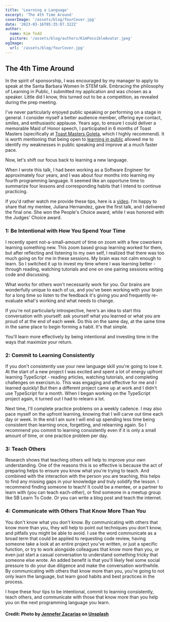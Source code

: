 ```yaml
---
title: 'Learning a Language'
excerpt: 'The 4th Time Around'
coverImage: '/assets/blog/fourCover.jpg'
date: '2023-03-16T05:35:07.322Z'
author:
  name: Kim Todd
  picture: '/assets/blog/authors/KimPossibleAvatar.jpeg'
ogImage:
  url: '/assets/blog/fourCover.jpg'
---
```


## The 4th Time Around

In the spirit of sponsorship, I was encouraged by my manager to apply to speak at the Santa Barbara Women In STEM talk. Embracing the philosophy of Learning in Public, I submitted my application and was chosen as a speaker. Little did I know, this turned out to be a competition, as revealed during the prep meeting.

I've never particularly enjoyed public speaking or performing on a stage in general. I consider myself a better audience member, offering eye contact, smiles, and enthusiastic applause. Years ago, to ensure I could deliver a memorable Maid of Honor speech, I participated in 6 months of Toast Masters (specifically at [Toast Masters Goleta](https://www.toastmasters.org/Find-a-Club/00000878-goleta-valley-toastmasters), which I highly recommend). It is worth mentioning that being open to [learning in public](./learnInPublic) allowed me to identify my weaknesses in public speaking and improve at a much faster pace.

Now, let's shift our focus back to learning a new language.

When I wrote this talk, I had been working as a Software Engineer for approximately four years, and I was about four months into learning my fourth programming language. It seemed like an opportune time to summarize four lessons and corresponding habits that I intend to continue practicing.

If you'd rather watch me provide these tips, here is a [video](https://www.youtube.com/watch?v=O18A6fNkhWI&t=2745s). I'm happy to share that my mentee, Juliana Hernandez, gave the first talk, and I delivered the final one. She won the People's Choice award, while I was honored with the Judges' Choice award.

### 1: Be Intentional with How You Spend Your Time

I recently spent not-a-small-amount of time on zoom with a few coworkers learning something new. This zoom based group learning worked for them, but after reflecting and listening to my own self, I realized that there was too much going on for me in these sessions. My brain was not calm enough to learn. So I switched it up to invest my time where I was learning better - through reading, watching tutorials and one on one pairing sessions writing code and discussing.

What works for others won't necessarily work for you. Our brains are wonderfully unique to each of us, and you've been working with your brain for a long time so listen to the feedback it's giving you and frequently re-evaluate what's working and what needs to change.

If you're not particularly introspective, here's an idea to start this conversation with yourself: ask yourself what you learned or what you are proud of at the end of each week. Do this on the same day, at the same time in the same place to begin forming a habit. It's that simple.

You'll learn more effectively by being intentional and investing time in the ways that maximize your return.

### 2: Commit to Learning Consistently

If you don't consistently use your new language skill you're going to lose it. At the start of a new project I was excited and spent a lot of energy upfront learning TypeScript - reading articles, watching tutorials, and completing challenges on exercism.io. This was engaging and effective for me and I learned quickly! But then a different project came up at work and I didn't use TypeScript for a month. When I began working on the TypeScript project again, it turned out I had to relearn a lot.

Next time, I'll complete practice problems on a weekly cadence. I may also pace myself on the upfront learning, knowing that I will carve out time each day or week. In the end I am sure I will end up spending less time being consistent than learning once, forgetting, and relearning again. So I recommend you commit to learning consistently even if it is only a small amount of time, or one practice problem per day.

### 3: Teach Others

Research shows that teaching others will help to improve your own understanding. One of the reasons this is so effective is because the act of preparing helps to ensure you know what you're trying to teach. And combined with the interaction with the person you are teaching, this helps to find any missing gaps in your knowledge and truly solidify the lesson.
I recommend finding someone to teach! It could be a mentee, or a partner to learn with (you can teach each-other), or find someone in a meetup group like SB Learn To Code. Or you can write a blog post and teach the internet.

### 4: Communicate with Others That Know More Than You

You don't know what you don't know. By communicating with others that know more than you, they will help to point out techniques you don't know, and pitfalls you might be able to avoid. I use the word communicate as a broad term that could be applied to requesting code review, having someone take a look at an entire project you've written, or just a specific function, or try to work alongside colleagues that know more than you, or even just start a casual conversation to understand something tricky that someone else wrote.
An added benefit is that you'll likely feel some social pressure to do your due diligence and make the conversation worthwhile.
By communicating with others that know more than you, you're going to not only learn the language, but learn good habits and best practices in the process.

I hope these four tips to be intentional, commit to learning consistently, teach others, and communicate with those that know more than you help you on the next programming language you learn.

#### Credit: Photo by <a href="https://unsplash.com/@zenchic?utm_source=unsplash&utm_medium=referral&utm_content=creditCopyText">Jennefer Zacarias</a> on <a href="https://unsplash.com/photos/l4bNjEUmLUQ?utm_source=unsplash&utm_medium=referral&utm_content=creditCopyText">Unsplash</a>
